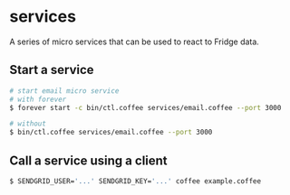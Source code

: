 services
========

A series of micro services that can be used to react to Fridge data.

Start a service
-----

```bash
# start email micro service
# with forever
$ forever start -c bin/ctl.coffee services/email.coffee --port 3000

# without
$ bin/ctl.coffee services/email.coffee --port 3000
```

Call a service using a client
-----

```bash
$ SENDGRID_USER='...' SENDGRID_KEY='...' coffee example.coffee
```
